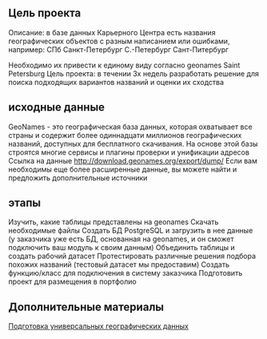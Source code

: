 ## Цель проекта

Описание: в базе данных Карьерного Центра есть названия географических объектов с разным написанием или ошибками, например:
СПб
Санкт-Петербург
С.-Петербург
Сант-Питербург

Необходимо их привести к единому виду согласно geonames
Saint Petersburg
Цель проекта: в течении 3х недель разработать решение для поиска подходящих вариантов названий и оценки их сходства


## исходные данные 
GeoNames - это географическая база данных, которая охватывает все страны и содержит более одиннадцати миллионов географических названий, доступных для бесплатного скачивания. На основе этой базы строятся многие сервисы и плагины проверки и унификации адресов
Ссылка на данные http://download.geonames.org/export/dump/
Если вам необходимы еще более расширенные данные, вы можете найти и предложить дополнительные источники
## этапы
Изучить, какие таблицы представлены на geonames
Скачать необходимые файлы
Создать БД PostgreSQL и загрузить в нее данные (у заказчика уже есть БД, основанная на geonames, и он сможет подключить ваш модуль к своим данным)
Объединить таблицы и создать рабочий датасет
Протестировать различные решения подбора похожих названий (тестовый датасет мы предоставим)
Создать функцию/класс для подключения в систему заказчика
Подготовить проект для размещения в портфолио

## Дополнительные материалы 
[Подготовка универсальных географических данных](https://github.com/wasjaip/Yandex_geo/blob/main/geo-analysisv1.ipynb)
